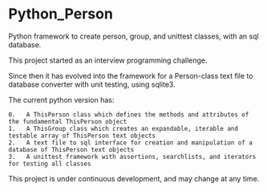 # Python_Person
Python framework to create person, group, and unittest classes, with an sql database.

This project started as an interview programming challenge.

Since then it has evolved into the framework for a Person-class text file to database converter with unit testing, using sqlite3. 

The current python version has:
    
    0.   A ThisPerson class which defines the methods and attributes of the fundamental ThisPerson object
    1.   A ThisGroup class which creates an expandable, iterable and testable array of ThisPerson text objects
    2.   A text file to sql interface for creation and manipulation of a database of ThisPerson text objects
    3.   A unittest framework with assertions, searchlists, and iterators for testing all classes
    
This project is under continuous development, and may change at any time.

